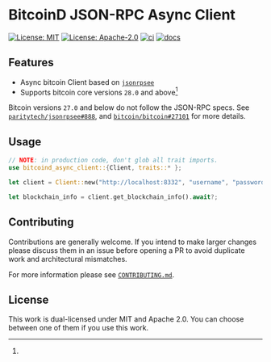 # BitcoinD JSON-RPC Async Client

[![License: MIT](https://img.shields.io/badge/License-MIT-blue.svg)](https://opensource.org/licenses/MIT)
[![License: Apache-2.0](https://img.shields.io/badge/License-Apache-blue.svg)](https://opensource.org/licenses/apache-2-0)
[![ci](https://github.com/alpenlabs/bitcoind-async-client/actions/workflows/lint.yml/badge.svg?event=push)](https://github.com/alpenlabs/bitcoind-async-client/actions)
[![docs](https://img.shields.io/badge/docs-docs.rs-orange)](https://docs.rs/bitcoind-async-client)

## Features

- Async bitcoin Client based on [`jsonrpsee`](https://crates.io/crates/jsonrpsee)
- Supports bitcoin core versions `28.0` and above[^json-rpc]

[^json-rpc]:
   Bitcoin versions `27.0` and below do not follow the JSON-RPC specs.
   See [`paritytech/jsonrpsee#888`](https://github.com/paritytech/jsonrpsee/issues/888),
   and [`bitcoin/bitcoin#27101`](https://github.com/bitcoin/bitcoin/pull/27101)
   for more details.

## Usage

```rust
// NOTE: in production code, don't glob all trait imports.
use bitcoind_async_client::{Client, traits::* }; 

let client = Client::new("http://localhost:8332", "username", "password").await?;

let blockchain_info = client.get_blockchain_info().await?;
```

## Contributing

Contributions are generally welcome.
If you intend to make larger changes please discuss them in an issue
before opening a PR to avoid duplicate work and architectural mismatches.

For more information please see [`CONTRIBUTING.md`](/CONTRIBUTING.md).

## License

This work is dual-licensed under MIT and Apache 2.0.
You can choose between one of them if you use this work.
